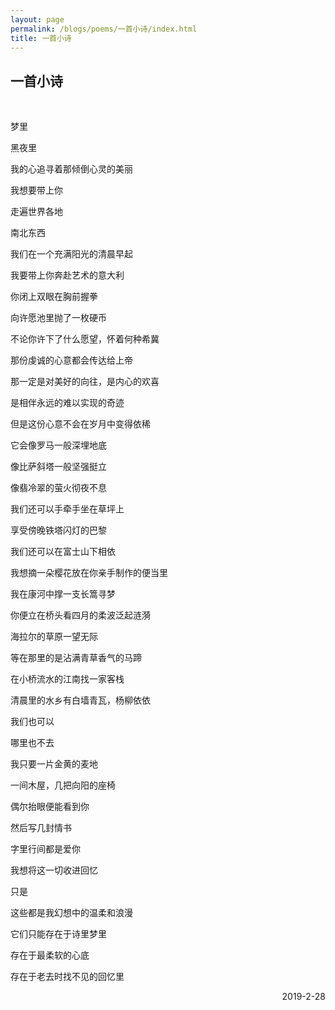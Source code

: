```yaml
---
layout: page
permalink: /blogs/poems/一首小诗/index.html
title: 一首小诗
---
```


## 一首小诗
<br>

梦里

黑夜里

我的心追寻着那倾倒心灵的美丽

我想要带上你

走遍世界各地

南北东西

我们在一个充满阳光的清晨早起

我要带上你奔赴艺术的意大利

你闭上双眼在胸前握拳

向许愿池里抛了一枚硬币

不论你许下了什么愿望，怀着何种希冀

那份虔诚的心意都会传达给上帝

那一定是对美好的向往，是内心的欢喜

是相伴永远的难以实现的奇迹

但是这份心意不会在岁月中变得依稀

它会像罗马一般深埋地底

像比萨斜塔一般坚强挺立

像翡冷翠的萤火彻夜不息

我们还可以手牵手坐在草坪上

享受傍晚铁塔闪灯的巴黎

我们还可以在富士山下相依

我想摘一朵樱花放在你亲手制作的便当里

我在康河中撑一支长篙寻梦

你便立在桥头看四月的柔波泛起涟漪

海拉尔的草原一望无际

等在那里的是沾满青草香气的马蹄

在小桥流水的江南找一家客栈

清晨里的水乡有白墙青瓦，杨柳依依

我们也可以

哪里也不去

我只要一片金黄的麦地

一间木屋，几把向阳的座椅

偶尔抬眼便能看到你

然后写几封情书

字里行间都是爱你

我想将这一切收进回忆

只是

这些都是我幻想中的温柔和浪漫

它们只能存在于诗里梦里

存在于最柔软的心底

存在于老去时找不见的回忆里

<p align="right">2019-2-28</p>
